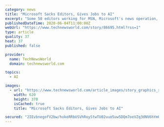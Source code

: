 ```yaml
---
category: news
title: "Microsoft Sacks Editors, Gives Jobs to AI"
excerpt: "Some 50 editors working for MSN, Microsoft's news operation, have learned their contracts won't be renewed and their jobs will be performed by artificial intelligence software, according to multiple news reports."
publishedDateTime: 2020-06-04T11:00:00Z
webUrl: "https://www.technewsworld.com/story/86695.html?rss=1"
type: article
quality: 37
heat: 37
published: false

provider:
  name: TechNewsWorld
  domain: technewsworld.com

topics:
  - AI

images:
  - url: "https://www.technewsworld.com/article_images/story_graphics_xlarge/xl-2020-robot-on-keyboard.jpg"
    width: 620
    height: 370
    isCached: true
    title: "Microsoft Sacks Editors, Gives Jobs to AI"

secured: "2IEvbnegofV2bw/hokeRRbUSVhRoyStwTU02uuo5uw5DQm7oeVZq3dNV6hYmUMou9rZ3w4BeBRlo5CKLYOYsagLPhhT+sxlltKvlgRDeOGSC9JTV15GDgN5/h+VQJRjdqtvzBe5Ccm8Z+ztR2Ant6nZz9A6TrYQKgHagvIY597VEuLUlizig/9ELtkO+9L1UijdI+2YubzErw8LUYG0HYXdkaPsLW5zgckeAIqOGUqYJz9vl1UzebkzkZkx5Ixc6nW4FN6MK3LeOZ7bQqsoUMvk/6uJZMUwoHV5Hp78opQqJJ0P07fQzR+OTpBkb/LV8;UHp1hoCXUaMkx/omzwyMRQ=="
---
```


